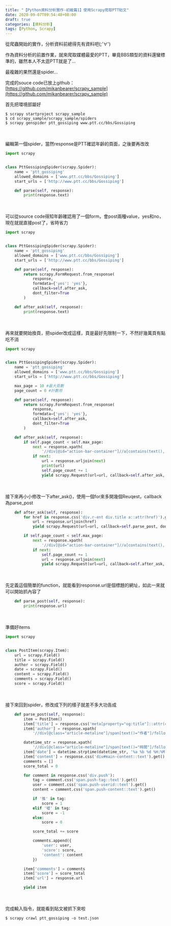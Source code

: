 ```yaml
---
title: "【Python資料分析實作-初級篇1】使用Scrapy爬取PTT貼文"
date: 2020-09-07T09:54:48+08:00
draft: true
categories: [資料分析]
tags: [Python, Scrapy]
---
```

從爬蟲開始的實作，分析資料前總得先有資料吧(;'∀')
  
作為資料分析的前置作業，就來爬取媒體最愛的PTT，畢竟BBS類型的資料還蠻標準的，雖然本人不太逛PTT就是了…
<!--more-->
最複雜的果然還是spider…
  
完成的souce code已放上github：[https://github.com/mikanbearer/scrapy_sample](https://github.com/mikanbearer/scrapy_sample)
  
首先把環境部屬好
```
$ scrapy startproject scrapy_sample
$ cd scrapy_sample/scrapy_sample/spiders
$ scrapy genspider ptt_gossiping www.ptt.cc/bbs/Gossiping
```
<br></br>
編輯第一個spider，當然response是PTT確認年齡的頁面，之後要再改改
```:scrapy_sample/spiders/ptt_gossiping.py {linenos=table, linenostart=1}
import scrapy


class PttGossipingSpider(scrapy.Spider):
    name = 'ptt_gossiping'
    allowed_domains = ['www.ptt.cc/bbs/Gossiping']
    start_urls = ['http://www.ptt.cc/bbs/Gossiping']

    def parse(self, response):
        print(response.text)
```
<br></br>
可以從source code得知年齡確認用了一個form，會post兩種value，yes和no，現在就就直接post了，省時省力
```:scrapy_sample/spiders/ptt_gossiping.py {linenos=table, linenostart=1, hl_lines=["9-19"]}
import scrapy


class PttGossipingSpider(scrapy.Spider):
    name = 'ptt_gossiping'
    allowed_domains = ['www.ptt.cc/bbs/Gossiping']
    start_urls = ['http://www.ptt.cc/bbs/Gossiping']

    def parse(self, response):
        return scrapy.FormRequest.from_response(
            response,
            formdata={'yes': 'yes'},
            callback=self.after_ask,
            dont_filter=True
        )

    def after_ask(self, response):
        print(response.text)
```
<br></br>
再來就要開始換頁，把spider改成這樣，頁是最好先限制一下，不然好幾萬頁有點吃不消
```:scrapy_sample/spiders/ptt_gossiping.py {linenos=table, linenostart=1, hl_lines=[9, 10, "21-28"]}
import scrapy


class PttGossipingSpider(scrapy.Spider):
    name = 'ptt_gossiping'
    allowed_domains = ['www.ptt.cc/bbs/Gossiping']
    start_urls = ['http://www.ptt.cc/bbs/Gossiping']

    max_page = 10 #最大頁數
    page_count = 0 #計數用

    def parse(self, response):
        return scrapy.FormRequest.from_response(
            response,
            formdata={'yes': 'yes'},
            callback=self.after_ask,
            dont_filter=True
        )

    def after_ask(self, response):
        if self.page_count < self.max_page:
            next = response.xpath(
                '//div[@id="action-bar-container"]//a[contains(text(), "上頁")]/@href').get(default=None) #抓innertext為"上頁"的element
            if next:
                url = response.urljoin(next)
                print(url)
                self.page_count += 1
                yield scrapy.Request(url=url, callback=self.after_ask, dont_filter=True) #再call一次after_ask
```
<br></br>
接下來再小小修改一下after_ask()，使用一個for來多開幾個Reuqest，callback為parse_post
```:scrapy_sample/spiders/ptt_gossiping.py {linenos=table, linenostart=20, hl_lines=["2-4"]}
    def after_ask(self, response):
        for href in response.css('div.r-ent div.title a::attr(href)').getall():
            url = response.urljoin(href)
            yield scrapy.Request(url=url, callback=self.parse_post, dont_filter=True)

        if self.page_count < self.max_page:
            next = response.xpath(
                '//div[@id="action-bar-container"]//a[contains(text(), "上頁")]/@href').get(default=None)
            if next:
                self.page_count += 1
                url = response.urljoin(next)
                yield scrapy.Request(url=url, callback=self.after_ask, dont_filter=True)
```
<br></br>
先定義這個簡單的function，就能看到response.url是個標題的網址，如此一來就可以開始抓內容了
```py
    def parse_post(self, response):
        print(response.url)
```
<br></br>
準備好items
```:scrapy_sample/items.py {linenos=table, linenostart=1}
import scrapy


class PostItem(scrapy.Item):
    url = scrapy.Field()
    title = scrapy.Field()
    author = scrapy.Field()
    date = scrapy.Field()
    content = scrapy.Field()
    comments = scrapy.Field()
    score = scrapy.Field()

```
<br></br>
接下來回到spider，修改成下列的樣子就差不多大功告成
```:scrapy_sample/spiders/ptt_gossiping.py {linenos=table, linenostart=35}
    def parse_post(self, response):
        item = PostItem()
        item['title'] = response.css('meta[property="og:title"]::attr(content)').get()
        item['author'] = response.xpath(
            '//div[@class="article-metaline"]/span[text()="作者"]/following-sibling::span[1]/text()').get().split(' ')[0]

        datetime_str = response.xpath(
            '//div[@class="article-metaline"]/span[text()="時間"]/following-sibling::span[1]/text()').get()
        item['date'] = datetime.strptime(datetime_str, '%a %b %d %H:%M:%S %Y')
        item['content'] = response.css('div#main-content::text').get()
        comments = []
        score_total = 0

        for comment in response.css('div.push'):
            tag = comment.css('span.push-tag::text').get()
            user = comment.css('span.push-userid::text').get()
            content = comment.css('span.push-content::text').get()

            if '推' in tag:
                score = 1
            elif '噓' in tag:
                score = -1
            else:
                score = 0

            score_total += score

            comments.append({
                'user': user,
                'score': score,
                'content': content
            })

        item['comments'] = comments
        item['score'] = score_total
        item['url'] = response.url

        yield item
```
<br></br>
完成輸入指令，就能看到貼文被抓下來啦
```
$ scrapy crawl ptt_gossiping -o test.json
```